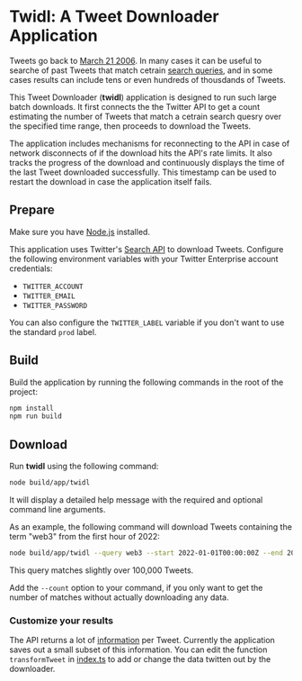 # Twidl: A Tweet Downloader Application

Tweets go back to [March 21 2006](https://twitter.com/jack/status/20). In many cases it can be useful to
searche of past Tweets that match cetrain
[search queries](https://developer.twitter.com/en/docs/twitter-api/enterprise/search-api/guides/operators),
and in some cases results can include tens or even hundreds of thousdands of Tweets.

This Tweet Downloader (**twidl**) application is designed to run such large batch downloads. It first connects
the the Twitter API to get a count estimating the number of Tweets that match a cetrain search quesry over the
specified time range, then proceeds to download the Tweets.

The application includes mechanisms for reconnecting to the API in case of network disconnects of if the download
hits the API's rate limits. It also tracks the progress of the download and continuously displays the time of the
last Tweet downloaded successfully. This timestamp can be used to restart the download in case the application
itself fails.

## Prepare

Make sure you have [Node.js](https://nodejs.org/) installed.

This application uses Twitter's
[Search API](https://developer.twitter.com/en/docs/twitter-api/enterprise/search-api/overview) to
download Tweets. Configure the following environment variables with your Twitter Enterprise account credentials:

* `TWITTER_ACCOUNT`
* `TWITTER_EMAIL`
* `TWITTER_PASSWORD`

You can also configure the `TWITTER_LABEL` variable if you don't want to use the standard `prod` label.

## Build

Build the application by running the following commands in the root of the project:

```bash
npm install
npm run build
```

## Download

Run **twidl** using the following command:

```bash
node build/app/twidl
```

It will display a detailed help message with the required and optional command line arguments.

As an example, the following command will download Tweets containing the term "web3" from the first hour of 2022:

```bash
node build/app/twidl --query web3 --start 2022-01-01T00:00:00Z --end 2022-01-02T00:00:00Z --csv ./tweets.csv
```

This query matches slightly over 100,000 Tweets.

Add the `--count` option to your command, if you only want to get the number of matches without actually downloading
any data.

### Customize your results

The API returns a lot of
[information](https://developer.twitter.com/en/docs/twitter-api/enterprise/data-dictionary/native-enriched-objects/tweet)
per Tweet. Currently the application saves out a small subset of this information. You can edit the function
`transformTweet` in [index.ts](index.ts) to add or change the data twitten out by the downloader.
